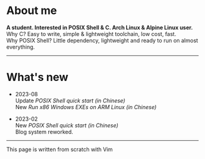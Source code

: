 # About me
**A student. Interested in POSIX Shell & C. Arch Linux & Alpine Linux user.**  
Why C? Easy to write, simple & lightweight toolchain, low cost, fast.  
Why POSIX Shell? Little dependency, lightweight and ready to run on almost everything.  

---

# What's new

+ 2023-08  
  Update *POSIX Shell quick start (in Chinese)*  
  New *Run x86 Windows EXEs on ARM Linux (in Chinese)*  
  
+ 2023-02  
  New *POSIX Shell quick start (in Chinese)*  
  Blog system reworked.  

---

This page is written from scratch with Vim
